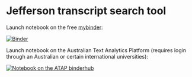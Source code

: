 # Jefferson transcript search tool

Launch notebook on the free [mybinder](https://mybinder.org): 

[![Binder](https://mybinder.org/badge_logo.svg)](https://notebooks.gesis.org/binder/v2/gh/eanselluq/Search_tool/main/?urlpath=lab/tree/Jefferson_transcript_search_tool.ipynb)

Launch notebook on the Australian Text Analytics Platform (requires login through an Australian or certain international universities):

[![Notebook on the ATAP binderhub](https://binderhub.atap-binder.cloud.edu.au/badge_logo.svg)](https://binderhub.atap-binder.cloud.edu.au/v2/gh/eanselluq/Search_tool/main?labpath=Jefferson_transcript_search_tool.ipynb)
